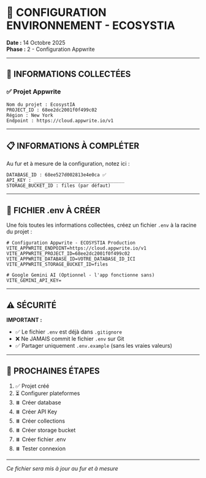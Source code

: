 # 🔐 CONFIGURATION ENVIRONNEMENT - ECOSYSTIA

**Date :** 14 Octobre 2025  
**Phase :** 2 - Configuration Appwrite

---

## 📝 INFORMATIONS COLLECTÉES

### ✅ Projet Appwrite

```
Nom du projet : EcosystIA
PROJECT_ID : 68ee2dc2001f0f499c02
Région : New York
Endpoint : https://cloud.appwrite.io/v1
```

---

## 📋 INFORMATIONS À COMPLÉTER

Au fur et à mesure de la configuration, notez ici :

```
DATABASE_ID : 68ee527d002813e4e0ca ✅
API_KEY : _________________________________
STORAGE_BUCKET_ID : files (par défaut)
```

---

## 🔧 FICHIER .env À CRÉER

Une fois toutes les informations collectées, créez un fichier `.env` à la racine du projet :

```env
# Configuration Appwrite - ECOSYSTIA Production
VITE_APPWRITE_ENDPOINT=https://cloud.appwrite.io/v1
VITE_APPWRITE_PROJECT_ID=68ee2dc2001f0f499c02
VITE_APPWRITE_DATABASE_ID=VOTRE_DATABASE_ID_ICI
VITE_APPWRITE_STORAGE_BUCKET_ID=files

# Google Gemini AI (Optionnel - l'app fonctionne sans)
VITE_GEMINI_API_KEY=
```

---

## ⚠️ SÉCURITÉ

**IMPORTANT :**
- ✅ Le fichier `.env` est déjà dans `.gitignore`
- ❌ Ne JAMAIS commit le fichier `.env` sur Git
- ✅ Partager uniquement `.env.example` (sans les vraies valeurs)

---

## 🎯 PROCHAINES ÉTAPES

1. ✅ Projet créé
2. ⏳ Configurer plateformes
3. ⏸️ Créer database
4. ⏸️ Créer API Key
5. ⏸️ Créer collections
6. ⏸️ Créer storage bucket
7. ⏸️ Créer fichier .env
8. ⏸️ Tester connexion

---

*Ce fichier sera mis à jour au fur et à mesure*

